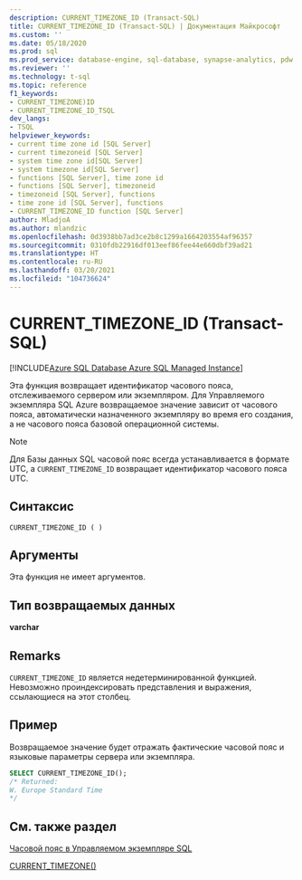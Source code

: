 ```yaml
---
description: CURRENT_TIMEZONE_ID (Transact-SQL)
title: CURRENT_TIMEZONE_ID (Transact-SQL) | Документация Майкрософт
ms.custom: ''
ms.date: 05/18/2020
ms.prod: sql
ms.prod_service: database-engine, sql-database, synapse-analytics, pdw
ms.reviewer: ''
ms.technology: t-sql
ms.topic: reference
f1_keywords:
- CURRENT_TIMEZONE)ID
- CURRENT_TIMEZONE_ID_TSQL
dev_langs:
- TSQL
helpviewer_keywords:
- current time zone id [SQL Server]
- current timezoneid [SQL Server]
- system time zone id[SQL Server]
- system timezone id[SQL Server]
- functions [SQL Server], time zone id
- functions [SQL Server], timezoneid
- timezoneid [SQL Server], functions
- time zone id [SQL Server], functions
- CURRENT_TIMEZONE_ID function [SQL Server]
author: MladjoA
ms.author: mlandzic
ms.openlocfilehash: 0d3938bb7ad3ce2b8c1299a1664203554af96357
ms.sourcegitcommit: 0310fdb22916df013eef86fee44e660dbf39ad21
ms.translationtype: HT
ms.contentlocale: ru-RU
ms.lasthandoff: 03/20/2021
ms.locfileid: "104736624"
---
```

# <a name="current_timezone_id-transact-sql"></a>CURRENT_TIMEZONE_ID (Transact-SQL)

[!INCLUDE[Azure SQL Database Azure SQL Managed Instance](../../includes/applies-to-version/asdb-asdbmi.md)]

Эта функция возвращает идентификатор часового пояса, отслеживаемого сервером или экземпляром. Для Управляемого экземпляра SQL Azure возвращаемое значение зависит от часового пояса, автоматически назначенного экземпляру во время его создания, а не часового пояса базовой операционной системы.
  
> [!NOTE]  
> Для Базы данных SQL часовой пояс всегда устанавливается в формате UTC, а `CURRENT_TIMEZONE_ID` возвращает идентификатор часового пояса UTC.
  
## <a name="syntax"></a>Синтаксис  
  
```syntaxsql
CURRENT_TIMEZONE_ID ( )  
```
  
## <a name="arguments"></a>Аргументы

Эта функция не имеет аргументов.
  
## <a name="return-type"></a>Тип возвращаемых данных  

**varchar**
  
## <a name="remarks"></a>Remarks  

`CURRENT_TIMEZONE_ID` является недетерминированной функцией. Невозможно проиндексировать представления и выражения, ссылающиеся на этот столбец.
  
## <a name="example"></a>Пример

Возвращаемое значение будет отражать фактические часовой пояс и языковые параметры сервера или экземпляра.

```sql
SELECT CURRENT_TIMEZONE_ID();  
/* Returned:  
W. Europe Standard Time
*/
```  
  
## <a name="see-also"></a>См. также раздел

[Часовой пояс в Управляемом экземпляре SQL](/azure/sql-database/sql-database-managed-instance-timezone)

[CURRENT_TIMEZONE()](./current-timezone-transact-sql.md)